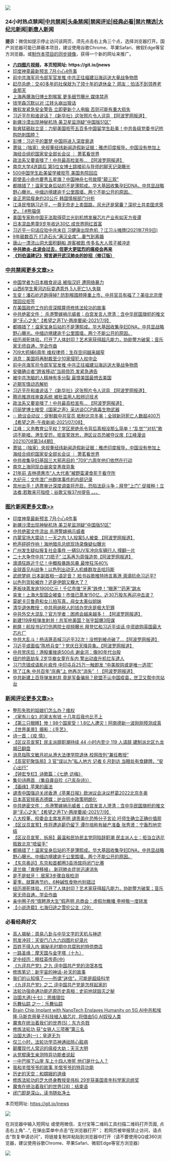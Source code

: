 ![](https://raw.githubusercontent.com/fqnews/bnews/master/64photo/fqnews-qr.jpg)

<div id="tt">
<h3>24小时热点禁闻|<a href="#%E4%B8%AD%E5%85%B1%E7%A6%81%E9%97%BB%E6%9B%B4%E5%A4%9A%E6%96%87%E7%AB%A0">中共禁闻</a>|<a href="#%E5%9B%BE%E7%89%87%E6%96%B0%E9%97%BB%E6%9B%B4%E5%A4%9A%E6%96%87%E7%AB%A0">头条禁闻</a>|<a href="#%E6%96%B0%E9%97%BB%E8%AF%84%E8%AE%BA%E6%9B%B4%E5%A4%9A%E6%96%87%E7%AB%A0">禁闻评论|<a href="#%E5%BF%85%E7%9C%8B%E7%BB%8F%E5%85%B8%E5%A5%BD%E6%96%87">经典必看|<a href="/video.md#%E7%A6%81%E7%89%87%E7%B2%BE%E9%80%89">禁片精选</a>|<a href="https://github.com/fqnews/djy/blob/master/gb/nf1351518.md#1">大纪元新闻</a>|<a href="https://github.com/fqnews/ntdtv/blob/master/gb/prog204.md#1">新唐人新闻</a></h3>
<div><b>提示：</b>微信如提示停止访问该网页，须先点击右上角三个点，选择浏览器打开。国产浏览器可能已屏蔽本项目，建议使用谷歌Chrome、苹果Safari、微软Edge等官方浏览器。或<a href="https://github.com/fqnews/bnews/blob/master/%E5%88%B6%E4%BD%9Cgit%E7%A6%81%E9%97%BB%E9%95%9C%E5%83%8F.md">制作本项目的同步镜像</a>，获得一个新的网址来推广。</div>
<ul>
<li><b><a href="http://d1.bdrive.tk/64.mp4" target="_blank">六四图片视频</a>，本页短网址: https://git.io/jnews</b></li>
<li><a href="/topimagenews/20210709/1583469.md">印度神童最新预言 7月小心4件事</a></li>
<li><a href="/cbnews/20210709/1583706.md">前中共海军司令部军官发推 中共正往福建沿海运送大量战争物质</a></li>
<li><a href="/cnnews/20210709/1583426.md">赶尽杀绝：交40多年的社保就为了领十年的退休金？ 网友：怕活不到领养老金那天</a></li>
<li><a href="/comments/20210709/1583239.md">上海再爆海归博士割喉案 更多细节曝光 媒体禁声</a></li>
<li><a href="/ccpdope/20210709/1583245.md">钱学森沉默以对 江转头崩出狠话</a></li>
<li><a href="/cnnews/20210709/1583281.md">微软发紧急安全警告 立即更新个人电脑 否则可能有重大损失</a></li>
<li><a href="/cbnews/20210709/1583628.md">习近平在和谁说话？《新华社》这张照片令人诧异 【阿波罗网报道】</a></li>
<li><a href="/topimagenews/20210709/1583332.md">新疆沙漠出现神秘机场 美卫星监测疑“中国版51区”</a></li>
<li><a href="/bannedvideo/20210709/1583500.md">耿爽猛砸赵立坚：力挺美国拒签五百多中国留学生赴美！中共各级党委书记抢购防刺围脖？</a></li>
<li><a href="/finance/20210709/1583727.md">彭博：习近平的噩梦 中国将进入深度衰退</a></li>
<li><a href="/cbnews/20210709/1583570.md">萧铭：(独家）央视董经纬新闻造假新证据：雅虎印度报导，中国没有参加上海经合组织国家安全部长会议 ｜ 萧茗看世界</a></li>
<li><a href="/cbnews/20210709/1583608.md">政法系又要哀嚎了！中共最高检宣布... 【阿波罗网报道】</a></li>
<li><a href="/cnnews/20210709/1583822.md">南京大学4连跳后 第5位女博士跳楼前与导师的聊天记录曝光</a></li>
<li><a href="/cbnews/20210709/1583451.md">500中国学生赴美留学被拒签 美国务院回应</a></li>
<li><a href="/cnnews/20210709/1583535.md">即使丢小命也要秀五星旗？中国神舟七号故障"颠三观"</a></li>
<li><a href="/comments/20210709/1583787.md">都搞错了！温家宝身后站的不是薄熙成。华大基因收集孕妇DNA，中共显战略野心曝光。中缅边境建逾千公里围墙，两个不能公开的原因。</a></li>
<li><a href="/worldnews/20210709/1583337.md">金正恩猛瘦身约20公斤 韩国情报部门分析</a></li>
<li><a href="/comments/20210709/1583492.md">江泽民甩锅习近平，一尊无奈走上卖国路，风光还是窝囊？深挖土共卖国求荣史。│#熊猫侠</a></li>
<li><a href="/headline/20210709/1583382.md">美国专家称中国无法取得荷兰光刻机想发展芯片产业有如天方夜谭</a></li>
<li><a href="/yule/20210709/1583325.md">日本混血男童9岁年收达30亿 成世界网红首富</a></li>
<li><a href="/bannedvideo/20210709/1583719.md">习近平一句话应验中共末日 习健康出现危机 ？江习斗摊牌(2021年7月9日)</a></li>
<li><a href="/cbnews/20210709/1583373.md">9年砸数百万 打造石头“满汉全席”…妻气到离婚</a></li>
<li><a href="/cbnews/20210709/1583233.md">唐山一漂流山洞大面积翻船 游客被困 传多名大人孩子被冲走</a></li>
<li><b><a href="/comments/20200211/1275071.md" target="_blank">中共肺炎-此波会过去，但更大更猛烈的瘟疫会再来</a></b></li>
<li><b><a href="/comments/20200207/1272816.md" target="_blank">《刘伯温碑记》预言避开武汉肺炎的妙招（修订版）</a></b></li>
</ul>
</div>

<div class="catlist">
<h3><a href="/cbnews/" target="_blank">中共禁闻</a><span><a href="/cbnews/" target="_blank" rel="nofollow">更多文章>></a></span></h3>
<ul>
<li><a href="/cbnews/20210709/1583850.md" target="_blank">中国学者为日本粮食说话 被指汉奸 遭网络暴力</a></li>
<li><a href="/cbnews/20210709/1583838.md" target="_blank">山西6学生黄河边玩耍遇意外 5人死亡1人失联</a></li>
<li><a href="/cbnews/20210709/1583821.md" target="_blank">生变！潘石屹还跑得掉? 防割喉围脖隆重上市，中共官员有福了？美驻北京使馆回应拒签</a></li>
<li><a href="/cbnews/20210709/1583778.md" target="_blank">在美国政府工作的资深精算师修炼法轮功的故事</a></li>
<li><a href="/comments/20210709/1583797.md" target="_blank">中共绝密文件： 杀港警嫁祸示威者；白宫发言人澄清：含中华民国旗帜的推文是“无心之失”【希望之声TV-两岸要闻-2021/7/9】</a></li>
<li><a href="/comments/20210709/1583787.md" target="_blank">都搞错了！温家宝身后站的不是薄熙成。华大基因收集孕妇DNA，中共显战略野心曝光。中缅边境建逾千公里围墙，两个不能公开的原因。</a></li>
<li><a href="/comments/20210709/1583744.md" target="_blank">经历濒死体验，打开了人体封印？艺术家获得超凡能力，协助警方破案；音乐家无师自通，学会作曲</a></li>
<li><a href="/cbnews/20210709/1583735.md" target="_blank">709大抓捕6周年 维权律师：生存空间越来越窄</a></li>
<li><a href="/cbnews/20210709/1583726.md" target="_blank">消息：美国将再制裁至少10家侵犯人权中企</a></li>
<li><a href="/cbnews/20210709/1583706.md" target="_blank">前中共海军司令部军官发推 中共正往福建沿海运送大量战争物质</a></li>
<li><a href="/cbnews/20210709/1583705.md" target="_blank">安徽确诊者“跨省移动”当局惊恐 发紧急通告</a></li>
<li><a href="/cbnews/20210709/1583704.md" target="_blank">被中共洗脑的人精神有多分裂 最恨美国最想去美国</a></li>
<li><a href="/comments/20210709/1583629.md" target="_blank">近期军情动态解析</a></li>
<li><a href="/cbnews/20210709/1583628.md" target="_blank">习近平在和谁说话？《新华社》这张照片令人诧异 【阿波罗网报道】</a></li>
<li><a href="/cbnews/20210709/1583627.md" target="_blank">腾讯推游戏审查系统 被批滥用人脸辨识技术</a></li>
<li><a href="/cbnews/20210709/1583608.md" target="_blank">政法系又要哀嚎了！中共最高检宣布&#8230; 【阿波罗网报道】</a></li>
<li><a href="/comments/20210709/1583595.md" target="_blank">闫丽梦博士接受《国家之声》采访谈CCP病毒生物武器</a></li>
<li><a href="/comments/20210709/1583589.md" target="_blank">💥 欧议会动议：促制裁中共官员 抵制北京冬奥；全球新冠死亡人数超400万【希望之声-午夜新闻-2021/07/08】</a></li>
<li><a href="/cbnews/20210709/1583582.md" target="_blank">江峰：义务教育公平权？学区房绝杀令背后真相没那么简单！“乱世”“对抗”歌词不能唱，港生受罚，拒宣誓效忠，港区议员恐被夺议席【江峰漫谈20210708第344期】</a></li>
<li><a href="/cbnews/20210709/1583570.md" target="_blank">萧铭：(独家）央视董经纬新闻造假新证据：雅虎印度报导，中国没有参加上海经合组织国家安全部长会议 ｜ 萧茗看世界</a></li>
<li><a href="/cbnews/20210709/1583556.md" target="_blank">中共收集孕妇基因三大邪恶目的 “709”六周年他们依然在行动</a></li>
<li><a href="/cbnews/20210709/1583555.md" target="_blank">南京上海同现白昼突变黑夜异象</a></li>
<li><a href="/cbnews/20210709/1583554.md" target="_blank">21年前 吉林德惠市“人大代表”被野蛮灌食死于看守所</a></li>
<li><a href="/cbnews/20210709/1583527.md" target="_blank">大纪元：文件泄广州群体事件的内部记录</a></li>
<li><a href="/comments/20210709/1583526.md" target="_blank">宾州出手！选票审计深度调查将开启，恐陷法庭斗争；拜登”上门” 促接种！立法者:若敢来可指控；谷歌又挨37州提告 。。。</a></li>

</ul>
</div>
<div class="catlist">
<h3><a href="/topimagenews/" target="_blank">图片新闻</a><span><a href="/topimagenews/" target="_blank" rel="nofollow">更多文章>></a></span></h3>
<ul>
<li><a href="/topimagenews/20210709/1583469.md" target="_blank">印度神童最新预言 7月小心4件事</a></li>
<li><a href="/topimagenews/20210709/1583332.md" target="_blank">新疆沙漠出现神秘机场 美卫星监测疑“中国版51区”</a></li>
<li><a href="/topimagenews/20210708/1583017.md" target="_blank">中共绝密文件流出 杀港警嫁祸示威者</a></li>
<li><a href="/topimagenews/20210708/1582899.md" target="_blank">内蒙官场大震动！一天之内 1人投案5人被查 【阿波罗网报道】</a></li>
<li><a href="/topimagenews/20210708/1582726.md" target="_blank">枪声砰砰作响！海地暗杀总统现场录像疑似曝光</a></li>
<li><a href="/topimagenews/20210707/1582217.md" target="_blank">广州发生疑似报复社会事件 一辆SUV车冲向车辆行人 撞翻一片</a></li>
<li><a href="/topimagenews/20210707/1582216.md" target="_blank">二十大争夺中共“刀把子” 江系再为周强造势【阿波罗网报道】</a></li>
<li><a href="/topimagenews/20210707/1582113.md" target="_blank">滴滴狂跌近千亿！中概股暴跌风暴 最惨狂泻40%</a></li>
<li><a href="/topimagenews/20210707/1582028.md" target="_blank">全球首见AI战争！以色列出动无人机蜂群攻击哈玛斯</a></li>
<li><a href="/topimagenews/20210706/1581728.md" target="_blank">武统梦碎 日本副首相一语定音？ 脸书谷歌推特扬言离港 滴滴抗命习近平?</a></li>
<li><a href="/topimagenews/20210706/1581523.md" target="_blank">以色列货轮被炸？还是伊朗又糗大了？</a></li>
<li><a href="/topimagenews/20210706/1581506.md" target="_blank">茅板块蒸发逾1900亿元！千亿市值“牙茅”跌停！“眼茅”“药茅”跳水</a></li>
<li><a href="/topimagenews/20210706/1581505.md" target="_blank">突发！上海大型国企被查！市值已蒸发150亿，近30万股东再迎冲击波？</a></li>
<li><a href="/topimagenews/20210706/1581222.md" target="_blank">莫妮卡贝鲁奇和女儿拍写真，母女太美似姐妹</a></li>
<li><a href="/topimagenews/20210705/1580992.md" target="_blank">清华退休教授：中共用纳税人的钱办党庆是极大犯罪</a></li>
<li><a href="/topimagenews/20210705/1580819.md" target="_blank">中共外交大混乱？官方学者：困惑会越来越多！ 【阿波罗网报道】</a></li>
<li><a href="/topimagenews/20210705/1580483.md" target="_blank">新建119座核弹发射井！共军呛美国？张宇韶爆3阳谋</a></li>
<li><a href="/topimagenews/20210704/1580353.md" target="_blank">刷屏！航投书记打伤两院士视频曝光 拜登忆和习近平谈话 中资欲购英国最大芯片厂</a></li>
<li><a href="/topimagenews/20210704/1580198.md" target="_blank">中共大乱斗！杨洁篪高喊习近平32次！没想到被点破了&#8230;【阿波罗网报道】</a></li>
<li><a href="/topimagenews/20210704/1580090.md" target="_blank">习近平或面临“陈桥兵变”？党庆日天降异象。【阿波罗网报道】</a></li>
<li><a href="/topimagenews/20210704/1579925.md" target="_blank">中共党庆后！港股重挫逾500点 谢金河：像90年代台股</a></li>
<li><a href="/topimagenews/20210704/1579885.md" target="_blank">纽约抢匪劫车 2岁华裔女童在车内 警出动直升机拦车逮人</a></li>
<li><a href="/topimagenews/20210703/1579780.md" target="_blank">习71念错成语影片疯传 中印屯兵25万一触即发 “中美脱钩或是唯一选项”</a></li>
<li><a href="/topimagenews/20210703/1579613.md" target="_blank">除了江朱 中共百年“庆典”上 他再次“消失” ！【阿波罗网报道】</a></li>
<li><a href="/topimagenews/20210702/1579216.md" target="_blank">中共新建上百导弹发射井 竟是军备骗局？欧盟不认中国疫苗，世卫又帮中共站台</a></li>

</ul>
</div>
<div class="catlist">
<h3><a href="/comments/" target="_blank">新闻评论</a><span><a href="/comments/" target="_blank" rel="nofollow">更多文章>></a></span></h3>
<ul>
<li><a href="/comments/20210709/1583911.md" target="_blank">整形失败的姑娘们怎么办？维权</a></li>
<li><a href="/comments/20210709/1583910.md" target="_blank">《家有儿女》的家太有钱 十几年后我也比不上</a></li>
<li><a href="/comments/20210709/1583903.md" target="_blank">【第三只眼睛】惨！98个国家受！1.8亿人遭灾！阿南德新一波刚刚预测成真</a></li>
<li><a href="/comments/20210709/1583902.md" target="_blank">【世界美景】摄影：《手艺》</a></li>
<li><a href="/comments/20210709/1583901.md" target="_blank">诗一首：《疫 情》</a></li>
<li><a href="/comments/20210709/1583864.md" target="_blank">【区议员宣誓】民主派辞职潮持续 44 小时内至少 119 人请辞 建制派北区九龙城已翻盘</a></li>
<li><a href="/comments/20210709/1583863.md" target="_blank">消息指陈文敏月初从港大法律学院退休 校网改列“兼任教授”</a></li>
<li><a href="/comments/20210709/1583862.md" target="_blank">【高官犯聚饭局】3 官“误以为”私人地方 记者 6 月到访 当眼处有食肆牌、“安心出行”</a></li>
<li><a href="/comments/20210709/1583861.md" target="_blank">【钟宏专栏】诗歌篇：《七绝 访梅》</a></li>
<li><a href="/comments/20210709/1583859.md" target="_blank">集句诗两首 （集自龚自珍《己亥杂诗》）</a></li>
<li><a href="/comments/20210709/1583858.md" target="_blank">【画缘】苹果的画法</a></li>
<li><a href="/comments/20210709/1583839.md" target="_blank">谴责中国强迫关闭香港《苹果日报》欧洲议会决议杯葛2022北京冬奥</a></li>
<li><a href="/comments/20210709/1583837.md" target="_blank">日本高官频表态德媒：护台抗中政策明朗化</a></li>
<li><a href="/comments/20210709/1583797.md" target="_blank">中共绝密文件： 杀港警嫁祸示威者；白宫发言人澄清：含中华民国旗帜的推文是“无心之失”【希望之声TV-两岸要闻-2021/7/9】</a></li>
<li><a href="/comments/20210709/1583790.md" target="_blank">八大校董、校委会主席发声明 谴责美化恐怖分子言论 吁师生确立正确价值观</a></li>
<li><a href="/comments/20210709/1583789.md" target="_blank">【区议员宣誓】传将遭追薪仍留下 谭尔培称有破产准备 张秀贤：宁轰烈地完结</a></li>
<li><a href="/comments/20210709/1583788.md" target="_blank">【区议员宣誓．拆局】最温和民协民主党同陷辞职潮 民主派人士：拒当立选花瓶致北京“唔留手”</a></li>
<li><a href="/comments/20210709/1583787.md" target="_blank">都搞错了！温家宝身后站的不是薄熙成。华大基因收集孕妇DNA，中共显战略野心曝光。中缅边境建逾千公里围墙，两个不能公开的原因。</a></li>
<li><a href="/comments/20210709/1583752.md" target="_blank">【东京奥运】东京和首都圈3县场馆将闭门比赛</a></li>
<li><a href="/comments/20210709/1583751.md" target="_blank">波兰做「粪便移植」 新冠肺炎症状迅速消失</a></li>
<li><a href="/comments/20210709/1583750.md" target="_blank">是不是蛀牙！ 居家3步骤自我检测</a></li>
<li><a href="/comments/20210709/1583749.md" target="_blank">夏季，就算再节约，6种碱性食物也别错过</a></li>
<li><a href="/comments/20210709/1583744.md" target="_blank">经历濒死体验，打开了人体封印？艺术家获得超凡能力，协助警方破案；音乐家无师自通，学会作曲</a></li>
<li><a href="/comments/20210709/1583739.md" target="_blank">亲中圈子传“慎聘港大生”假声明 总商会：虚假勿散播 李梓敬一度转发</a></li>
<li><a href="/comments/20210709/1583738.md" target="_blank">【小说连载】七海归途之雪伦公主（29）</a></li>

</ul>
</div>

<div class="catlist">
<h3>必看经典好文</h3>
<ul>
<li><a href="/aomi/history/20170924/831575.md" target="_blank">高人揭秘：周易八卦与中华文字的天机与神迹</a></li>
<li><a href="/comments/20200604/783200.md" target="_blank">怒发冲冠：天安门八九六四图片纪录片</a></li>
<li><a href="/lifebaike/20200711/1358994.md" target="_blank">百姓不得入内 揭秘毛时期中共腐败的特供商店</a></li>
<li><a href="/topimagenews/20180327/919935.md" target="_blank">一路圣缘：摩天国与金字塔（十九）</a></li>
<li><a href="/tculture/xiulian/20151105/467870.md" target="_blank">定中经历：穆桂英传奇(中)</a></li>
<li><a href="/bookonline/20131116/201045.md" target="_blank">《九评共产党》之九 评中国共产党的流氓本性</a></li>
<li><a href="/comments/20190418/1115565.md" target="_blank">修炼笔记：新宇宙的神话-补天的故事</a></li>
<li><a href="/sohnews/20161029/607205.md" target="_blank">我们的认知塌了——所谓“迷信”，可能是超级科学</a></li>
<li><a href="/bookonline/20131116/201055.md" target="_blank">《九评共产党》之二 评中国共产党是怎样起家的</a></li>
<li><a href="/tculture/20121025/73069.md" target="_blank">法轮功宿命通功能还原历史真相：史前地球毁灭之秘</a></li>
<li><a href="/comments/20201110/1428674.md" target="_blank">治国大道(十七)：思维错位</a></li>
<li><a href="/tculture/20170710/789533.md" target="_blank">乐舞仙踪 之一：乐舞仙踪</a></li>
<li><a href="/comments/20200901/1451956.md" target="_blank">Brain Chip Implant with NanoTech Enslaves Humanity on 5G AI中共和埃隆∙马斯克用量子科技植入脑芯片, 将借由5G AI奴役人类</a></li>
<li><a href="/topimagenews/20180524/946967.md" target="_blank">魔鬼在统治着我们的世界(5)：东方杀戮</a></li>
<li><a href="/comments/20210328/1514058.md" target="_blank">修炼法轮功 获“女铁人三项赛”第三名</a></li>
<li><a href="/cbnews/20180307/911097.md" target="_blank">治国大道(一)：皇道无为</a></li>
<li><a href="/health/20170626/780270.md" target="_blank">仅三小时，法轮功学员神通祛除心脏病</a></li>
<li><a href="/comments/20200619/783185.md" target="_blank">颠覆现代人常识的瘟疫大劫：天灭大明</a></li>
<li><a href="/comments/20210331/1516768.md" target="_blank">从党棍康生亲测特异功能者说起</a></li>
<li><a href="/cbnews/20200611/1343057.md" target="_blank">一中巴摔下山崖 车上十四人惨死 他们是什么人？</a></li>
<li><a href="/tculture/20200917/1398046.md" target="_blank">我和羊倌爷爷的故事 羊倌爷爷的特异功能</a></li>
<li><a href="/cbnews/20190219/1083302.md" target="_blank">历史的天空：和嫦娥的道缘</a></li>
<li><a href="/comments/20190517/1129285.md" target="_blank">修炼法轮功的芝大终身教授吴伟标 29岁获美国青年科学家总统奖</a></li>
<li><a href="/comments/20181228/1054609.md" target="_blank">魔鬼在统治着我们的世界(28)：结束语</a></li>
<li><a href="/tculture/20200803/1373949.md" target="_blank">闭门即是深山，读书随处净土</a></li>

</ul>
</div>

本页短网址: https://git.io/jnews

![](https://raw.githubusercontent.com/fqnews/bnews/master/64photo/fqnews-qr.jpg)

在浏览器中输入短网址 或使用微信、支付宝等二维码工具扫描二维码打开页面, 点击右上角"...", 在弹出菜单中点击“在浏览器打开”； 若网页被举报禁止访问，请点击“恢复申请访问”，将链接复制并粘贴到浏览器中打开（请不要使用QQ或360浏览器，建议使用谷歌Chrome、苹果Safari、微软Edge等官方浏览器）

![](https://raw.githubusercontent.com/fqnews/bnews/master/64photo/wx.jpg)